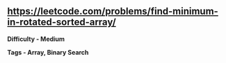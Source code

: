 ## https://leetcode.com/problems/find-minimum-in-rotated-sorted-array/

**Difficulty - Medium**

**Tags - Array, Binary Search**
